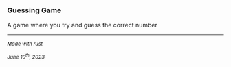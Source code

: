 ### Guessing Game

A game where you try and guess the correct number

---
<sub>*Made with rust*</sub>

<sub>*June 10<sup>th</sup>, 2023*</sub>